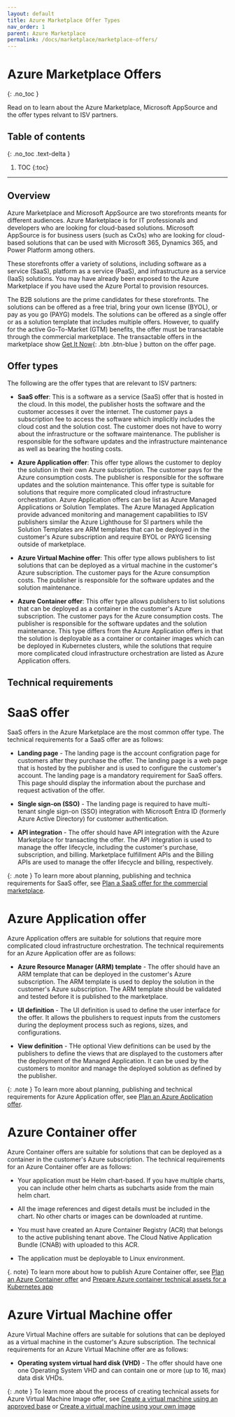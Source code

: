```yaml
---
layout: default
title: Azure Marketplace Offer Types
nav_order: 1
parent: Azure Marketplace
permalink: /docs/marketplace/marketplace-offers/
---
```


# Azure Marketplace Offers
{: .no_toc }

Read on to learn about the Azure Marketplace, Microsoft AppSource and the offer types relvant to ISV partners.

## Table of contents
{: .no_toc .text-delta }

1. TOC
{:toc}

---

## Overview

Azure Marketplace and Microsoft AppSource are two storefronts meants for different audiences. Azure Marketplace is for IT professionals and developers who are looking for cloud-based solutions. Microsoft AppSource is for business users (such as CxOs) who are looking for cloud-based solutions that can be used with Microsoft 365, Dynamics 365, and Power Platform among others.

These storefronts offer a variety of solutions, including software as a service (SaaS), platform as a service (PaaS), and infrastructure as a service (IaaS) solutions. You may have already been exposed to the Azure Marketplace if you have used the Azure Portal to provision resources.

The B2B solutions are the prime candidates for these storefronts. The solutions can be offered as a free trial, bring your own license (BYOL), or pay as you go (PAYG) models. The solutions can be offered as a single offer or as a solution template that includes multiple offers. However, to qualify for the active Go-To-Market (GTM) benefits, the offer must be transactable through the commercial marketplace. The transactable offers in the marketplace show [Get It Now](){: .btn .btn-blue } button on the offer page.

## Offer types

The following are the offer types that are relevant to ISV partners:

- **SaaS offer**: This is a software as a service (SaaS) offer that is hosted in the cloud. In this model, the publisher hosts the software and the customer accesses it over the internet. The customer pays a subscription fee to access the software which implicitly includes the cloud cost and the solution cost. The customer does not have to worry about the infrastructure or the software maintenance. The publisher is responsible for the software updates and the infrastructure maintenance as well as bearing the hosting costs.

- **Azure Application offer**: This offer type allows the customer to deploy the solution in their own Azure subscription. The customer pays for the Azure consumption costs. The publisher is responsible for the software updates and the solution maintenance. This offer type is suitable for solutions that require more complicated cloud infrastructure orchestration. Azure Application offers can be list as Azure Managed Applications or Solution Templates. The Azure Managed Application provide advanced monitoring and management capabilities to ISV publishers similar the Azure Lighthouse for SI partners while the Solution Templates are ARM templates that can be deployed in the customer's Azure subscription and require BYOL or PAYG licensing outside of marketplace.

- **Azure Virtual Machine offer**: This offer type allows publishers to list solutions that can be deployed as a virtual machine in the customer's Azure subscription. The customer pays for the Azure consumption costs. The publisher is responsible for the software updates and the solution maintenance.

- **Azure Container offer**: This offer type allows publishers to list solutions that can be deployed as a container in the customer's Azure subscription. The customer pays for the Azure consumption costs. The publisher is responsible for the software updates and the solution maintenance. This type differs from the Azure Application offers in that the solution is deployable as a container or container images which can be deployed in Kubernetes clusters, while the solutions that require more complicated cloud infrastructure orchestration are listed as Azure Application offers.

## Technical requirements

# SaaS offer

SaaS offers in the Azure Marketplace are the most common offer type. The technical requirements for a SaaS offer are as follows:

- **Landing page** - The landing page is the account configration page for customers after they purchase the offer. The landing page is a web page that is hosted by the publisher and is used to configure the customer's account. The landing page is a mandatory requirement for SaaS offers. This page should display the information about the purchase and request activation of the offer.

- **Single sign-on (SSO)** - The landing page is required to have multi-tenant single sign-on (SSO) integration with Microsoft Entra ID (formerly Azure Active Directory) for customer authentication.

- **API integration** - The offer should have API integration with the Azure Marketplace for transacting the offer. The API integration is used to manage the offer lifecycle, including the customer's purchase, subscription, and billing. Marketplace fulfillment APIs and the Billing APIs are used to manage the offer lifecycle and billing, respectively.

{: .note }
To learn more about planning, publishing and technica requirements for SaaS offer, see [Plan a SaaS offer for the commercial marketplace](https://learn.microsoft.com/en-us/partner-center/marketplace-offers/plan-saas-offer).

# Azure Application offer

Azure Application offers are suitable for solutions that require more complicated cloud infrastructure orchestration. The technical requirements for an Azure Application offer are as follows:

- **Azure Resource Manager (ARM) template** - The offer should have an ARM template that can be deployed in the customer's Azure subscription. The ARM template is used to deploy the solution in the customer's Azure subscription. The ARM template should be validated and tested before it is published to the marketplace.

- **UI definition** - The UI definition is used to define the user interface for the offer. It allows the pbulishers to request inputs from the customers during the deployment process such as regions, sizes, and configurations.

- **View definition** - THe optional View definitions can be used by the publishers to define the views that are displayed to the customers after the deployment of the Managed Application. It can be used by the customers to monitor and manage the deployed solution as defined by the publisher.

{: .note }
To learn more about planning, publishing and technical requirements for Azure Application offer, see [Plan an Azure Application offer](https://learn.microsoft.com/en-us/partner-center/marketplace-offers/plan-azure-application-offer).

# Azure Container offer

Azure Container offers are suitable for solutions that can be deployed as a container in the customer's Azure subscription. The technical requirements for an Azure Container offer are as follows:

- Your application must be Helm chart-based. If you have multiple charts, you can include other helm charts as subcharts aside from the main helm chart.

- All the image references and digest details must be included in the chart. No other charts or images can be downloaded at runtime.

- You must have created an Azure Container Registry (ACR) that belongs to the active publishing tenant above. The Cloud Native Application Bundle (CNAB) with uploaded to this ACR.

- The application must be deployable to Linux environment.

{. note}
To learn more about how to publish Azure Container offer, see [Plan an Azure Container offer](https://learn.microsoft.com/en-us/partner-center/marketplace-offers/marketplace-containers) and [Prepare Azure container technical assets for a Kubernetes app](https://learn.microsoft.com/en-us/partner-center/marketplace-offers/azure-container-technical-assets-kubernetes?tabs=windows%2Clinux2)

# Azure Virtual Machine offer

Azure Virtual Machine offers are suitable for solutions that can be deployed as a virtual machine in the customer's Azure subscription. The technical requirements for an Azure Virtual Machine offer are as follows:

- **Operating system virtual hard disk (VHD)** - The offer should have one one Operating System VHD and can contain one or more (up to 16, max) data disk VHDs. 

{: .note }
To learn more about the process of creating technical assets for Azure Virtual Machine Image offer, see [Create a virtual machine using an approved base](https://learn.microsoft.com/en-us/partner-center/marketplace-offers/azure-vm-use-approved-base) or [Create a virtual machine using your own image
](https://learn.microsoft.com/en-us/partner-center/marketplace-offers/azure-vm-use-own-image) 